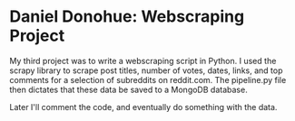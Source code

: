 # Daniel Donohue: Webscraping Project

My third project was to write a webscraping script in Python.  I used the scrapy library to scrape post titles, number of votes, dates, links, and top comments for a selection of subreddits on reddit.com.  The pipeline.py file then dictates that these data be saved to a MongoDB database.  

Later I'll comment the code, and eventually do something with the data.  
